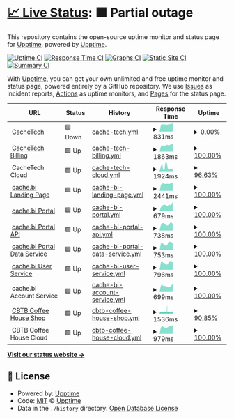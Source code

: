 # [📈 Live Status](https://status.cachetech.com.au): <!--live status--> **🟧 Partial outage**

This repository contains the open-source uptime monitor and status page for [Upptime](https://upptime.js.org), powered by [Upptime](https://github.com/upptime/upptime).

[![Uptime CI](https://github.com/cachetech/service-status/workflows/Uptime%20CI/badge.svg)](https://github.com/cachetech/service-status/actions?query=workflow%3A%22Uptime+CI%22)
[![Response Time CI](https://github.com/cachetech/service-status/workflows/Response%20Time%20CI/badge.svg)](https://github.com/cachetech/service-status/actions?query=workflow%3A%22Response+Time+CI%22)
[![Graphs CI](https://github.com/cachetech/service-status/workflows/Graphs%20CI/badge.svg)](https://github.com/cachetech/service-status/actions?query=workflow%3A%22Graphs+CI%22)
[![Static Site CI](https://github.com/cachetech/service-status/workflows/Static%20Site%20CI/badge.svg)](https://github.com/cachetech/service-status/actions?query=workflow%3A%22Static+Site+CI%22)
[![Summary CI](https://github.com/cachetech/service-status/workflows/Summary%20CI/badge.svg)](https://github.com/cachetech/service-status/actions?query=workflow%3A%22Summary+CI%22)

With [Upptime](https://upptime.js.org), you can get your own unlimited and free uptime monitor and status page, powered entirely by a GitHub repository. We use [Issues](https://github.com/upptime/upptime/issues) as incident reports, [Actions](https://github.com/cachetech/service-status/actions) as uptime monitors, and [Pages](https://status.cachetech.com.au) for the status page.

<!--start: status pages-->
<!-- This summary is generated by Upptime (https://github.com/upptime/upptime) -->
<!-- Do not edit this manually, your changes will be overwritten -->
<!-- prettier-ignore -->
| URL | Status | History | Response Time | Uptime |
| --- | ------ | ------- | ------------- | ------ |
| <img alt="" src="https://icons.duckduckgo.com/ip3/cachetech.com.au.ico" height="13"> [CacheTech](https://cachetech.com.au/) | 🟥 Down | [cache-tech.yml](https://github.com/cachetech/service-status/commits/HEAD/history/cache-tech.yml) | <details><summary><img alt="Response time graph" src="./graphs/cache-tech/response-time-week.png" height="20"> 831ms</summary><br><a href="https://status.cachetech.com.au/history/cache-tech"><img alt="Response time 915" src="https://img.shields.io/endpoint?url=https%3A%2F%2Fraw.githubusercontent.com%2Fcachetech%2Fservice-status%2FHEAD%2Fapi%2Fcache-tech%2Fresponse-time.json"></a><br><a href="https://status.cachetech.com.au/history/cache-tech"><img alt="24-hour response time 927" src="https://img.shields.io/endpoint?url=https%3A%2F%2Fraw.githubusercontent.com%2Fcachetech%2Fservice-status%2FHEAD%2Fapi%2Fcache-tech%2Fresponse-time-day.json"></a><br><a href="https://status.cachetech.com.au/history/cache-tech"><img alt="7-day response time 831" src="https://img.shields.io/endpoint?url=https%3A%2F%2Fraw.githubusercontent.com%2Fcachetech%2Fservice-status%2FHEAD%2Fapi%2Fcache-tech%2Fresponse-time-week.json"></a><br><a href="https://status.cachetech.com.au/history/cache-tech"><img alt="30-day response time 882" src="https://img.shields.io/endpoint?url=https%3A%2F%2Fraw.githubusercontent.com%2Fcachetech%2Fservice-status%2FHEAD%2Fapi%2Fcache-tech%2Fresponse-time-month.json"></a><br><a href="https://status.cachetech.com.au/history/cache-tech"><img alt="1-year response time 908" src="https://img.shields.io/endpoint?url=https%3A%2F%2Fraw.githubusercontent.com%2Fcachetech%2Fservice-status%2FHEAD%2Fapi%2Fcache-tech%2Fresponse-time-year.json"></a></details> | <details><summary><a href="https://status.cachetech.com.au/history/cache-tech">0.00%</a></summary><a href="https://status.cachetech.com.au/history/cache-tech"><img alt="All-time uptime 17.21%" src="https://img.shields.io/endpoint?url=https%3A%2F%2Fraw.githubusercontent.com%2Fcachetech%2Fservice-status%2FHEAD%2Fapi%2Fcache-tech%2Fuptime.json"></a><br><a href="https://status.cachetech.com.au/history/cache-tech"><img alt="24-hour uptime 0.00%" src="https://img.shields.io/endpoint?url=https%3A%2F%2Fraw.githubusercontent.com%2Fcachetech%2Fservice-status%2FHEAD%2Fapi%2Fcache-tech%2Fuptime-day.json"></a><br><a href="https://status.cachetech.com.au/history/cache-tech"><img alt="7-day uptime 0.00%" src="https://img.shields.io/endpoint?url=https%3A%2F%2Fraw.githubusercontent.com%2Fcachetech%2Fservice-status%2FHEAD%2Fapi%2Fcache-tech%2Fuptime-week.json"></a><br><a href="https://status.cachetech.com.au/history/cache-tech"><img alt="30-day uptime 0.00%" src="https://img.shields.io/endpoint?url=https%3A%2F%2Fraw.githubusercontent.com%2Fcachetech%2Fservice-status%2FHEAD%2Fapi%2Fcache-tech%2Fuptime-month.json"></a><br><a href="https://status.cachetech.com.au/history/cache-tech"><img alt="1-year uptime 0.00%" src="https://img.shields.io/endpoint?url=https%3A%2F%2Fraw.githubusercontent.com%2Fcachetech%2Fservice-status%2FHEAD%2Fapi%2Fcache-tech%2Fuptime-year.json"></a></details>
| <img alt="" src="https://icons.duckduckgo.com/ip3/billing.cachetech.com.au.ico" height="13"> [CacheTech Billing](https://billing.cachetech.com.au/) | 🟩 Up | [cache-tech-billing.yml](https://github.com/cachetech/service-status/commits/HEAD/history/cache-tech-billing.yml) | <details><summary><img alt="Response time graph" src="./graphs/cache-tech-billing/response-time-week.png" height="20"> 1863ms</summary><br><a href="https://status.cachetech.com.au/history/cache-tech-billing"><img alt="Response time 2003" src="https://img.shields.io/endpoint?url=https%3A%2F%2Fraw.githubusercontent.com%2Fcachetech%2Fservice-status%2FHEAD%2Fapi%2Fcache-tech-billing%2Fresponse-time.json"></a><br><a href="https://status.cachetech.com.au/history/cache-tech-billing"><img alt="24-hour response time 2295" src="https://img.shields.io/endpoint?url=https%3A%2F%2Fraw.githubusercontent.com%2Fcachetech%2Fservice-status%2FHEAD%2Fapi%2Fcache-tech-billing%2Fresponse-time-day.json"></a><br><a href="https://status.cachetech.com.au/history/cache-tech-billing"><img alt="7-day response time 1863" src="https://img.shields.io/endpoint?url=https%3A%2F%2Fraw.githubusercontent.com%2Fcachetech%2Fservice-status%2FHEAD%2Fapi%2Fcache-tech-billing%2Fresponse-time-week.json"></a><br><a href="https://status.cachetech.com.au/history/cache-tech-billing"><img alt="30-day response time 2065" src="https://img.shields.io/endpoint?url=https%3A%2F%2Fraw.githubusercontent.com%2Fcachetech%2Fservice-status%2FHEAD%2Fapi%2Fcache-tech-billing%2Fresponse-time-month.json"></a><br><a href="https://status.cachetech.com.au/history/cache-tech-billing"><img alt="1-year response time 2030" src="https://img.shields.io/endpoint?url=https%3A%2F%2Fraw.githubusercontent.com%2Fcachetech%2Fservice-status%2FHEAD%2Fapi%2Fcache-tech-billing%2Fresponse-time-year.json"></a></details> | <details><summary><a href="https://status.cachetech.com.au/history/cache-tech-billing">100.00%</a></summary><a href="https://status.cachetech.com.au/history/cache-tech-billing"><img alt="All-time uptime 98.51%" src="https://img.shields.io/endpoint?url=https%3A%2F%2Fraw.githubusercontent.com%2Fcachetech%2Fservice-status%2FHEAD%2Fapi%2Fcache-tech-billing%2Fuptime.json"></a><br><a href="https://status.cachetech.com.au/history/cache-tech-billing"><img alt="24-hour uptime 100.00%" src="https://img.shields.io/endpoint?url=https%3A%2F%2Fraw.githubusercontent.com%2Fcachetech%2Fservice-status%2FHEAD%2Fapi%2Fcache-tech-billing%2Fuptime-day.json"></a><br><a href="https://status.cachetech.com.au/history/cache-tech-billing"><img alt="7-day uptime 100.00%" src="https://img.shields.io/endpoint?url=https%3A%2F%2Fraw.githubusercontent.com%2Fcachetech%2Fservice-status%2FHEAD%2Fapi%2Fcache-tech-billing%2Fuptime-week.json"></a><br><a href="https://status.cachetech.com.au/history/cache-tech-billing"><img alt="30-day uptime 100.00%" src="https://img.shields.io/endpoint?url=https%3A%2F%2Fraw.githubusercontent.com%2Fcachetech%2Fservice-status%2FHEAD%2Fapi%2Fcache-tech-billing%2Fuptime-month.json"></a><br><a href="https://status.cachetech.com.au/history/cache-tech-billing"><img alt="1-year uptime 99.59%" src="https://img.shields.io/endpoint?url=https%3A%2F%2Fraw.githubusercontent.com%2Fcachetech%2Fservice-status%2FHEAD%2Fapi%2Fcache-tech-billing%2Fuptime-year.json"></a></details>
| <img alt="" src="https://icons.duckduckgo.com/ip3/null.ico" height="13"> CacheTech Cloud | 🟩 Up | [cache-tech-cloud.yml](https://github.com/cachetech/service-status/commits/HEAD/history/cache-tech-cloud.yml) | <details><summary><img alt="Response time graph" src="./graphs/cache-tech-cloud/response-time-week.png" height="20"> 1924ms</summary><br><a href="https://status.cachetech.com.au/history/cache-tech-cloud"><img alt="Response time 2122" src="https://img.shields.io/endpoint?url=https%3A%2F%2Fraw.githubusercontent.com%2Fcachetech%2Fservice-status%2FHEAD%2Fapi%2Fcache-tech-cloud%2Fresponse-time.json"></a><br><a href="https://status.cachetech.com.au/history/cache-tech-cloud"><img alt="24-hour response time 1018" src="https://img.shields.io/endpoint?url=https%3A%2F%2Fraw.githubusercontent.com%2Fcachetech%2Fservice-status%2FHEAD%2Fapi%2Fcache-tech-cloud%2Fresponse-time-day.json"></a><br><a href="https://status.cachetech.com.au/history/cache-tech-cloud"><img alt="7-day response time 1924" src="https://img.shields.io/endpoint?url=https%3A%2F%2Fraw.githubusercontent.com%2Fcachetech%2Fservice-status%2FHEAD%2Fapi%2Fcache-tech-cloud%2Fresponse-time-week.json"></a><br><a href="https://status.cachetech.com.au/history/cache-tech-cloud"><img alt="30-day response time 2838" src="https://img.shields.io/endpoint?url=https%3A%2F%2Fraw.githubusercontent.com%2Fcachetech%2Fservice-status%2FHEAD%2Fapi%2Fcache-tech-cloud%2Fresponse-time-month.json"></a><br><a href="https://status.cachetech.com.au/history/cache-tech-cloud"><img alt="1-year response time 2161" src="https://img.shields.io/endpoint?url=https%3A%2F%2Fraw.githubusercontent.com%2Fcachetech%2Fservice-status%2FHEAD%2Fapi%2Fcache-tech-cloud%2Fresponse-time-year.json"></a></details> | <details><summary><a href="https://status.cachetech.com.au/history/cache-tech-cloud">96.63%</a></summary><a href="https://status.cachetech.com.au/history/cache-tech-cloud"><img alt="All-time uptime 99.14%" src="https://img.shields.io/endpoint?url=https%3A%2F%2Fraw.githubusercontent.com%2Fcachetech%2Fservice-status%2FHEAD%2Fapi%2Fcache-tech-cloud%2Fuptime.json"></a><br><a href="https://status.cachetech.com.au/history/cache-tech-cloud"><img alt="24-hour uptime 76.43%" src="https://img.shields.io/endpoint?url=https%3A%2F%2Fraw.githubusercontent.com%2Fcachetech%2Fservice-status%2FHEAD%2Fapi%2Fcache-tech-cloud%2Fuptime-day.json"></a><br><a href="https://status.cachetech.com.au/history/cache-tech-cloud"><img alt="7-day uptime 96.63%" src="https://img.shields.io/endpoint?url=https%3A%2F%2Fraw.githubusercontent.com%2Fcachetech%2Fservice-status%2FHEAD%2Fapi%2Fcache-tech-cloud%2Fuptime-week.json"></a><br><a href="https://status.cachetech.com.au/history/cache-tech-cloud"><img alt="30-day uptime 99.02%" src="https://img.shields.io/endpoint?url=https%3A%2F%2Fraw.githubusercontent.com%2Fcachetech%2Fservice-status%2FHEAD%2Fapi%2Fcache-tech-cloud%2Fuptime-month.json"></a><br><a href="https://status.cachetech.com.au/history/cache-tech-cloud"><img alt="1-year uptime 98.31%" src="https://img.shields.io/endpoint?url=https%3A%2F%2Fraw.githubusercontent.com%2Fcachetech%2Fservice-status%2FHEAD%2Fapi%2Fcache-tech-cloud%2Fuptime-year.json"></a></details>
| <img alt="" src="https://icons.duckduckgo.com/ip3/cache.bi.ico" height="13"> [cache.bi Landing Page](https://cache.bi/) | 🟩 Up | [cache-bi-landing-page.yml](https://github.com/cachetech/service-status/commits/HEAD/history/cache-bi-landing-page.yml) | <details><summary><img alt="Response time graph" src="./graphs/cache-bi-landing-page/response-time-week.png" height="20"> 2441ms</summary><br><a href="https://status.cachetech.com.au/history/cache-bi-landing-page"><img alt="Response time 2709" src="https://img.shields.io/endpoint?url=https%3A%2F%2Fraw.githubusercontent.com%2Fcachetech%2Fservice-status%2FHEAD%2Fapi%2Fcache-bi-landing-page%2Fresponse-time.json"></a><br><a href="https://status.cachetech.com.au/history/cache-bi-landing-page"><img alt="24-hour response time 2741" src="https://img.shields.io/endpoint?url=https%3A%2F%2Fraw.githubusercontent.com%2Fcachetech%2Fservice-status%2FHEAD%2Fapi%2Fcache-bi-landing-page%2Fresponse-time-day.json"></a><br><a href="https://status.cachetech.com.au/history/cache-bi-landing-page"><img alt="7-day response time 2441" src="https://img.shields.io/endpoint?url=https%3A%2F%2Fraw.githubusercontent.com%2Fcachetech%2Fservice-status%2FHEAD%2Fapi%2Fcache-bi-landing-page%2Fresponse-time-week.json"></a><br><a href="https://status.cachetech.com.au/history/cache-bi-landing-page"><img alt="30-day response time 2606" src="https://img.shields.io/endpoint?url=https%3A%2F%2Fraw.githubusercontent.com%2Fcachetech%2Fservice-status%2FHEAD%2Fapi%2Fcache-bi-landing-page%2Fresponse-time-month.json"></a><br><a href="https://status.cachetech.com.au/history/cache-bi-landing-page"><img alt="1-year response time 2714" src="https://img.shields.io/endpoint?url=https%3A%2F%2Fraw.githubusercontent.com%2Fcachetech%2Fservice-status%2FHEAD%2Fapi%2Fcache-bi-landing-page%2Fresponse-time-year.json"></a></details> | <details><summary><a href="https://status.cachetech.com.au/history/cache-bi-landing-page">100.00%</a></summary><a href="https://status.cachetech.com.au/history/cache-bi-landing-page"><img alt="All-time uptime 99.73%" src="https://img.shields.io/endpoint?url=https%3A%2F%2Fraw.githubusercontent.com%2Fcachetech%2Fservice-status%2FHEAD%2Fapi%2Fcache-bi-landing-page%2Fuptime.json"></a><br><a href="https://status.cachetech.com.au/history/cache-bi-landing-page"><img alt="24-hour uptime 100.00%" src="https://img.shields.io/endpoint?url=https%3A%2F%2Fraw.githubusercontent.com%2Fcachetech%2Fservice-status%2FHEAD%2Fapi%2Fcache-bi-landing-page%2Fuptime-day.json"></a><br><a href="https://status.cachetech.com.au/history/cache-bi-landing-page"><img alt="7-day uptime 100.00%" src="https://img.shields.io/endpoint?url=https%3A%2F%2Fraw.githubusercontent.com%2Fcachetech%2Fservice-status%2FHEAD%2Fapi%2Fcache-bi-landing-page%2Fuptime-week.json"></a><br><a href="https://status.cachetech.com.au/history/cache-bi-landing-page"><img alt="30-day uptime 100.00%" src="https://img.shields.io/endpoint?url=https%3A%2F%2Fraw.githubusercontent.com%2Fcachetech%2Fservice-status%2FHEAD%2Fapi%2Fcache-bi-landing-page%2Fuptime-month.json"></a><br><a href="https://status.cachetech.com.au/history/cache-bi-landing-page"><img alt="1-year uptime 99.65%" src="https://img.shields.io/endpoint?url=https%3A%2F%2Fraw.githubusercontent.com%2Fcachetech%2Fservice-status%2FHEAD%2Fapi%2Fcache-bi-landing-page%2Fuptime-year.json"></a></details>
| <img alt="" src="https://icons.duckduckgo.com/ip3/portal.cache.bi.ico" height="13"> [cache.bi Portal](https://portal.cache.bi/) | 🟩 Up | [cache-bi-portal.yml](https://github.com/cachetech/service-status/commits/HEAD/history/cache-bi-portal.yml) | <details><summary><img alt="Response time graph" src="./graphs/cache-bi-portal/response-time-week.png" height="20"> 679ms</summary><br><a href="https://status.cachetech.com.au/history/cache-bi-portal"><img alt="Response time 820" src="https://img.shields.io/endpoint?url=https%3A%2F%2Fraw.githubusercontent.com%2Fcachetech%2Fservice-status%2FHEAD%2Fapi%2Fcache-bi-portal%2Fresponse-time.json"></a><br><a href="https://status.cachetech.com.au/history/cache-bi-portal"><img alt="24-hour response time 986" src="https://img.shields.io/endpoint?url=https%3A%2F%2Fraw.githubusercontent.com%2Fcachetech%2Fservice-status%2FHEAD%2Fapi%2Fcache-bi-portal%2Fresponse-time-day.json"></a><br><a href="https://status.cachetech.com.au/history/cache-bi-portal"><img alt="7-day response time 679" src="https://img.shields.io/endpoint?url=https%3A%2F%2Fraw.githubusercontent.com%2Fcachetech%2Fservice-status%2FHEAD%2Fapi%2Fcache-bi-portal%2Fresponse-time-week.json"></a><br><a href="https://status.cachetech.com.au/history/cache-bi-portal"><img alt="30-day response time 779" src="https://img.shields.io/endpoint?url=https%3A%2F%2Fraw.githubusercontent.com%2Fcachetech%2Fservice-status%2FHEAD%2Fapi%2Fcache-bi-portal%2Fresponse-time-month.json"></a><br><a href="https://status.cachetech.com.au/history/cache-bi-portal"><img alt="1-year response time 816" src="https://img.shields.io/endpoint?url=https%3A%2F%2Fraw.githubusercontent.com%2Fcachetech%2Fservice-status%2FHEAD%2Fapi%2Fcache-bi-portal%2Fresponse-time-year.json"></a></details> | <details><summary><a href="https://status.cachetech.com.au/history/cache-bi-portal">100.00%</a></summary><a href="https://status.cachetech.com.au/history/cache-bi-portal"><img alt="All-time uptime 99.84%" src="https://img.shields.io/endpoint?url=https%3A%2F%2Fraw.githubusercontent.com%2Fcachetech%2Fservice-status%2FHEAD%2Fapi%2Fcache-bi-portal%2Fuptime.json"></a><br><a href="https://status.cachetech.com.au/history/cache-bi-portal"><img alt="24-hour uptime 100.00%" src="https://img.shields.io/endpoint?url=https%3A%2F%2Fraw.githubusercontent.com%2Fcachetech%2Fservice-status%2FHEAD%2Fapi%2Fcache-bi-portal%2Fuptime-day.json"></a><br><a href="https://status.cachetech.com.au/history/cache-bi-portal"><img alt="7-day uptime 100.00%" src="https://img.shields.io/endpoint?url=https%3A%2F%2Fraw.githubusercontent.com%2Fcachetech%2Fservice-status%2FHEAD%2Fapi%2Fcache-bi-portal%2Fuptime-week.json"></a><br><a href="https://status.cachetech.com.au/history/cache-bi-portal"><img alt="30-day uptime 100.00%" src="https://img.shields.io/endpoint?url=https%3A%2F%2Fraw.githubusercontent.com%2Fcachetech%2Fservice-status%2FHEAD%2Fapi%2Fcache-bi-portal%2Fuptime-month.json"></a><br><a href="https://status.cachetech.com.au/history/cache-bi-portal"><img alt="1-year uptime 99.86%" src="https://img.shields.io/endpoint?url=https%3A%2F%2Fraw.githubusercontent.com%2Fcachetech%2Fservice-status%2FHEAD%2Fapi%2Fcache-bi-portal%2Fuptime-year.json"></a></details>
| <img alt="" src="https://icons.duckduckgo.com/ip3/portal.api.cache.bi.ico" height="13"> [cache.bi Portal API](https://portal.api.cache.bi/_health) | 🟩 Up | [cache-bi-portal-api.yml](https://github.com/cachetech/service-status/commits/HEAD/history/cache-bi-portal-api.yml) | <details><summary><img alt="Response time graph" src="./graphs/cache-bi-portal-api/response-time-week.png" height="20"> 738ms</summary><br><a href="https://status.cachetech.com.au/history/cache-bi-portal-api"><img alt="Response time 875" src="https://img.shields.io/endpoint?url=https%3A%2F%2Fraw.githubusercontent.com%2Fcachetech%2Fservice-status%2FHEAD%2Fapi%2Fcache-bi-portal-api%2Fresponse-time.json"></a><br><a href="https://status.cachetech.com.au/history/cache-bi-portal-api"><img alt="24-hour response time 741" src="https://img.shields.io/endpoint?url=https%3A%2F%2Fraw.githubusercontent.com%2Fcachetech%2Fservice-status%2FHEAD%2Fapi%2Fcache-bi-portal-api%2Fresponse-time-day.json"></a><br><a href="https://status.cachetech.com.au/history/cache-bi-portal-api"><img alt="7-day response time 738" src="https://img.shields.io/endpoint?url=https%3A%2F%2Fraw.githubusercontent.com%2Fcachetech%2Fservice-status%2FHEAD%2Fapi%2Fcache-bi-portal-api%2Fresponse-time-week.json"></a><br><a href="https://status.cachetech.com.au/history/cache-bi-portal-api"><img alt="30-day response time 823" src="https://img.shields.io/endpoint?url=https%3A%2F%2Fraw.githubusercontent.com%2Fcachetech%2Fservice-status%2FHEAD%2Fapi%2Fcache-bi-portal-api%2Fresponse-time-month.json"></a><br><a href="https://status.cachetech.com.au/history/cache-bi-portal-api"><img alt="1-year response time 901" src="https://img.shields.io/endpoint?url=https%3A%2F%2Fraw.githubusercontent.com%2Fcachetech%2Fservice-status%2FHEAD%2Fapi%2Fcache-bi-portal-api%2Fresponse-time-year.json"></a></details> | <details><summary><a href="https://status.cachetech.com.au/history/cache-bi-portal-api">100.00%</a></summary><a href="https://status.cachetech.com.au/history/cache-bi-portal-api"><img alt="All-time uptime 99.73%" src="https://img.shields.io/endpoint?url=https%3A%2F%2Fraw.githubusercontent.com%2Fcachetech%2Fservice-status%2FHEAD%2Fapi%2Fcache-bi-portal-api%2Fuptime.json"></a><br><a href="https://status.cachetech.com.au/history/cache-bi-portal-api"><img alt="24-hour uptime 100.00%" src="https://img.shields.io/endpoint?url=https%3A%2F%2Fraw.githubusercontent.com%2Fcachetech%2Fservice-status%2FHEAD%2Fapi%2Fcache-bi-portal-api%2Fuptime-day.json"></a><br><a href="https://status.cachetech.com.au/history/cache-bi-portal-api"><img alt="7-day uptime 100.00%" src="https://img.shields.io/endpoint?url=https%3A%2F%2Fraw.githubusercontent.com%2Fcachetech%2Fservice-status%2FHEAD%2Fapi%2Fcache-bi-portal-api%2Fuptime-week.json"></a><br><a href="https://status.cachetech.com.au/history/cache-bi-portal-api"><img alt="30-day uptime 100.00%" src="https://img.shields.io/endpoint?url=https%3A%2F%2Fraw.githubusercontent.com%2Fcachetech%2Fservice-status%2FHEAD%2Fapi%2Fcache-bi-portal-api%2Fuptime-month.json"></a><br><a href="https://status.cachetech.com.au/history/cache-bi-portal-api"><img alt="1-year uptime 99.66%" src="https://img.shields.io/endpoint?url=https%3A%2F%2Fraw.githubusercontent.com%2Fcachetech%2Fservice-status%2FHEAD%2Fapi%2Fcache-bi-portal-api%2Fuptime-year.json"></a></details>
| <img alt="" src="https://icons.duckduckgo.com/ip3/data.api.cache.bi.ico" height="13"> [cache.bi Portal Data Service](https://data.api.cache.bi/_health) | 🟩 Up | [cache-bi-portal-data-service.yml](https://github.com/cachetech/service-status/commits/HEAD/history/cache-bi-portal-data-service.yml) | <details><summary><img alt="Response time graph" src="./graphs/cache-bi-portal-data-service/response-time-week.png" height="20"> 753ms</summary><br><a href="https://status.cachetech.com.au/history/cache-bi-portal-data-service"><img alt="Response time 762" src="https://img.shields.io/endpoint?url=https%3A%2F%2Fraw.githubusercontent.com%2Fcachetech%2Fservice-status%2FHEAD%2Fapi%2Fcache-bi-portal-data-service%2Fresponse-time.json"></a><br><a href="https://status.cachetech.com.au/history/cache-bi-portal-data-service"><img alt="24-hour response time 816" src="https://img.shields.io/endpoint?url=https%3A%2F%2Fraw.githubusercontent.com%2Fcachetech%2Fservice-status%2FHEAD%2Fapi%2Fcache-bi-portal-data-service%2Fresponse-time-day.json"></a><br><a href="https://status.cachetech.com.au/history/cache-bi-portal-data-service"><img alt="7-day response time 753" src="https://img.shields.io/endpoint?url=https%3A%2F%2Fraw.githubusercontent.com%2Fcachetech%2Fservice-status%2FHEAD%2Fapi%2Fcache-bi-portal-data-service%2Fresponse-time-week.json"></a><br><a href="https://status.cachetech.com.au/history/cache-bi-portal-data-service"><img alt="30-day response time 782" src="https://img.shields.io/endpoint?url=https%3A%2F%2Fraw.githubusercontent.com%2Fcachetech%2Fservice-status%2FHEAD%2Fapi%2Fcache-bi-portal-data-service%2Fresponse-time-month.json"></a><br><a href="https://status.cachetech.com.au/history/cache-bi-portal-data-service"><img alt="1-year response time 765" src="https://img.shields.io/endpoint?url=https%3A%2F%2Fraw.githubusercontent.com%2Fcachetech%2Fservice-status%2FHEAD%2Fapi%2Fcache-bi-portal-data-service%2Fresponse-time-year.json"></a></details> | <details><summary><a href="https://status.cachetech.com.au/history/cache-bi-portal-data-service">100.00%</a></summary><a href="https://status.cachetech.com.au/history/cache-bi-portal-data-service"><img alt="All-time uptime 99.77%" src="https://img.shields.io/endpoint?url=https%3A%2F%2Fraw.githubusercontent.com%2Fcachetech%2Fservice-status%2FHEAD%2Fapi%2Fcache-bi-portal-data-service%2Fuptime.json"></a><br><a href="https://status.cachetech.com.au/history/cache-bi-portal-data-service"><img alt="24-hour uptime 100.00%" src="https://img.shields.io/endpoint?url=https%3A%2F%2Fraw.githubusercontent.com%2Fcachetech%2Fservice-status%2FHEAD%2Fapi%2Fcache-bi-portal-data-service%2Fuptime-day.json"></a><br><a href="https://status.cachetech.com.au/history/cache-bi-portal-data-service"><img alt="7-day uptime 100.00%" src="https://img.shields.io/endpoint?url=https%3A%2F%2Fraw.githubusercontent.com%2Fcachetech%2Fservice-status%2FHEAD%2Fapi%2Fcache-bi-portal-data-service%2Fuptime-week.json"></a><br><a href="https://status.cachetech.com.au/history/cache-bi-portal-data-service"><img alt="30-day uptime 100.00%" src="https://img.shields.io/endpoint?url=https%3A%2F%2Fraw.githubusercontent.com%2Fcachetech%2Fservice-status%2FHEAD%2Fapi%2Fcache-bi-portal-data-service%2Fuptime-month.json"></a><br><a href="https://status.cachetech.com.au/history/cache-bi-portal-data-service"><img alt="1-year uptime 99.71%" src="https://img.shields.io/endpoint?url=https%3A%2F%2Fraw.githubusercontent.com%2Fcachetech%2Fservice-status%2FHEAD%2Fapi%2Fcache-bi-portal-data-service%2Fuptime-year.json"></a></details>
| <img alt="" src="https://icons.duckduckgo.com/ip3/auth.cache.bi.ico" height="13"> [cache.bi User Service](https://auth.cache.bi/) | 🟩 Up | [cache-bi-user-service.yml](https://github.com/cachetech/service-status/commits/HEAD/history/cache-bi-user-service.yml) | <details><summary><img alt="Response time graph" src="./graphs/cache-bi-user-service/response-time-week.png" height="20"> 796ms</summary><br><a href="https://status.cachetech.com.au/history/cache-bi-user-service"><img alt="Response time 773" src="https://img.shields.io/endpoint?url=https%3A%2F%2Fraw.githubusercontent.com%2Fcachetech%2Fservice-status%2FHEAD%2Fapi%2Fcache-bi-user-service%2Fresponse-time.json"></a><br><a href="https://status.cachetech.com.au/history/cache-bi-user-service"><img alt="24-hour response time 830" src="https://img.shields.io/endpoint?url=https%3A%2F%2Fraw.githubusercontent.com%2Fcachetech%2Fservice-status%2FHEAD%2Fapi%2Fcache-bi-user-service%2Fresponse-time-day.json"></a><br><a href="https://status.cachetech.com.au/history/cache-bi-user-service"><img alt="7-day response time 796" src="https://img.shields.io/endpoint?url=https%3A%2F%2Fraw.githubusercontent.com%2Fcachetech%2Fservice-status%2FHEAD%2Fapi%2Fcache-bi-user-service%2Fresponse-time-week.json"></a><br><a href="https://status.cachetech.com.au/history/cache-bi-user-service"><img alt="30-day response time 776" src="https://img.shields.io/endpoint?url=https%3A%2F%2Fraw.githubusercontent.com%2Fcachetech%2Fservice-status%2FHEAD%2Fapi%2Fcache-bi-user-service%2Fresponse-time-month.json"></a><br><a href="https://status.cachetech.com.au/history/cache-bi-user-service"><img alt="1-year response time 777" src="https://img.shields.io/endpoint?url=https%3A%2F%2Fraw.githubusercontent.com%2Fcachetech%2Fservice-status%2FHEAD%2Fapi%2Fcache-bi-user-service%2Fresponse-time-year.json"></a></details> | <details><summary><a href="https://status.cachetech.com.au/history/cache-bi-user-service">100.00%</a></summary><a href="https://status.cachetech.com.au/history/cache-bi-user-service"><img alt="All-time uptime 99.85%" src="https://img.shields.io/endpoint?url=https%3A%2F%2Fraw.githubusercontent.com%2Fcachetech%2Fservice-status%2FHEAD%2Fapi%2Fcache-bi-user-service%2Fuptime.json"></a><br><a href="https://status.cachetech.com.au/history/cache-bi-user-service"><img alt="24-hour uptime 100.00%" src="https://img.shields.io/endpoint?url=https%3A%2F%2Fraw.githubusercontent.com%2Fcachetech%2Fservice-status%2FHEAD%2Fapi%2Fcache-bi-user-service%2Fuptime-day.json"></a><br><a href="https://status.cachetech.com.au/history/cache-bi-user-service"><img alt="7-day uptime 100.00%" src="https://img.shields.io/endpoint?url=https%3A%2F%2Fraw.githubusercontent.com%2Fcachetech%2Fservice-status%2FHEAD%2Fapi%2Fcache-bi-user-service%2Fuptime-week.json"></a><br><a href="https://status.cachetech.com.au/history/cache-bi-user-service"><img alt="30-day uptime 100.00%" src="https://img.shields.io/endpoint?url=https%3A%2F%2Fraw.githubusercontent.com%2Fcachetech%2Fservice-status%2FHEAD%2Fapi%2Fcache-bi-user-service%2Fuptime-month.json"></a><br><a href="https://status.cachetech.com.au/history/cache-bi-user-service"><img alt="1-year uptime 99.88%" src="https://img.shields.io/endpoint?url=https%3A%2F%2Fraw.githubusercontent.com%2Fcachetech%2Fservice-status%2FHEAD%2Fapi%2Fcache-bi-user-service%2Fuptime-year.json"></a></details>
| <img alt="" src="https://icons.duckduckgo.com/ip3/null.ico" height="13"> cache.bi Account Service | 🟩 Up | [cache-bi-account-service.yml](https://github.com/cachetech/service-status/commits/HEAD/history/cache-bi-account-service.yml) | <details><summary><img alt="Response time graph" src="./graphs/cache-bi-account-service/response-time-week.png" height="20"> 699ms</summary><br><a href="https://status.cachetech.com.au/history/cache-bi-account-service"><img alt="Response time 806" src="https://img.shields.io/endpoint?url=https%3A%2F%2Fraw.githubusercontent.com%2Fcachetech%2Fservice-status%2FHEAD%2Fapi%2Fcache-bi-account-service%2Fresponse-time.json"></a><br><a href="https://status.cachetech.com.au/history/cache-bi-account-service"><img alt="24-hour response time 938" src="https://img.shields.io/endpoint?url=https%3A%2F%2Fraw.githubusercontent.com%2Fcachetech%2Fservice-status%2FHEAD%2Fapi%2Fcache-bi-account-service%2Fresponse-time-day.json"></a><br><a href="https://status.cachetech.com.au/history/cache-bi-account-service"><img alt="7-day response time 699" src="https://img.shields.io/endpoint?url=https%3A%2F%2Fraw.githubusercontent.com%2Fcachetech%2Fservice-status%2FHEAD%2Fapi%2Fcache-bi-account-service%2Fresponse-time-week.json"></a><br><a href="https://status.cachetech.com.au/history/cache-bi-account-service"><img alt="30-day response time 746" src="https://img.shields.io/endpoint?url=https%3A%2F%2Fraw.githubusercontent.com%2Fcachetech%2Fservice-status%2FHEAD%2Fapi%2Fcache-bi-account-service%2Fresponse-time-month.json"></a><br><a href="https://status.cachetech.com.au/history/cache-bi-account-service"><img alt="1-year response time 822" src="https://img.shields.io/endpoint?url=https%3A%2F%2Fraw.githubusercontent.com%2Fcachetech%2Fservice-status%2FHEAD%2Fapi%2Fcache-bi-account-service%2Fresponse-time-year.json"></a></details> | <details><summary><a href="https://status.cachetech.com.au/history/cache-bi-account-service">100.00%</a></summary><a href="https://status.cachetech.com.au/history/cache-bi-account-service"><img alt="All-time uptime 98.58%" src="https://img.shields.io/endpoint?url=https%3A%2F%2Fraw.githubusercontent.com%2Fcachetech%2Fservice-status%2FHEAD%2Fapi%2Fcache-bi-account-service%2Fuptime.json"></a><br><a href="https://status.cachetech.com.au/history/cache-bi-account-service"><img alt="24-hour uptime 100.00%" src="https://img.shields.io/endpoint?url=https%3A%2F%2Fraw.githubusercontent.com%2Fcachetech%2Fservice-status%2FHEAD%2Fapi%2Fcache-bi-account-service%2Fuptime-day.json"></a><br><a href="https://status.cachetech.com.au/history/cache-bi-account-service"><img alt="7-day uptime 100.00%" src="https://img.shields.io/endpoint?url=https%3A%2F%2Fraw.githubusercontent.com%2Fcachetech%2Fservice-status%2FHEAD%2Fapi%2Fcache-bi-account-service%2Fuptime-week.json"></a><br><a href="https://status.cachetech.com.au/history/cache-bi-account-service"><img alt="30-day uptime 100.00%" src="https://img.shields.io/endpoint?url=https%3A%2F%2Fraw.githubusercontent.com%2Fcachetech%2Fservice-status%2FHEAD%2Fapi%2Fcache-bi-account-service%2Fuptime-month.json"></a><br><a href="https://status.cachetech.com.au/history/cache-bi-account-service"><img alt="1-year uptime 97.95%" src="https://img.shields.io/endpoint?url=https%3A%2F%2Fraw.githubusercontent.com%2Fcachetech%2Fservice-status%2FHEAD%2Fapi%2Fcache-bi-account-service%2Fuptime-year.json"></a></details>
| <img alt="" src="https://icons.duckduckgo.com/ip3/shop.cbtb.coffee.ico" height="13"> [CBTB Coffee House Shop](https://shop.cbtb.coffee/) | 🟩 Up | [cbtb-coffee-house-shop.yml](https://github.com/cachetech/service-status/commits/HEAD/history/cbtb-coffee-house-shop.yml) | <details><summary><img alt="Response time graph" src="./graphs/cbtb-coffee-house-shop/response-time-week.png" height="20"> 1536ms</summary><br><a href="https://status.cachetech.com.au/history/cbtb-coffee-house-shop"><img alt="Response time 1675" src="https://img.shields.io/endpoint?url=https%3A%2F%2Fraw.githubusercontent.com%2Fcachetech%2Fservice-status%2FHEAD%2Fapi%2Fcbtb-coffee-house-shop%2Fresponse-time.json"></a><br><a href="https://status.cachetech.com.au/history/cbtb-coffee-house-shop"><img alt="24-hour response time 1481" src="https://img.shields.io/endpoint?url=https%3A%2F%2Fraw.githubusercontent.com%2Fcachetech%2Fservice-status%2FHEAD%2Fapi%2Fcbtb-coffee-house-shop%2Fresponse-time-day.json"></a><br><a href="https://status.cachetech.com.au/history/cbtb-coffee-house-shop"><img alt="7-day response time 1536" src="https://img.shields.io/endpoint?url=https%3A%2F%2Fraw.githubusercontent.com%2Fcachetech%2Fservice-status%2FHEAD%2Fapi%2Fcbtb-coffee-house-shop%2Fresponse-time-week.json"></a><br><a href="https://status.cachetech.com.au/history/cbtb-coffee-house-shop"><img alt="30-day response time 1476" src="https://img.shields.io/endpoint?url=https%3A%2F%2Fraw.githubusercontent.com%2Fcachetech%2Fservice-status%2FHEAD%2Fapi%2Fcbtb-coffee-house-shop%2Fresponse-time-month.json"></a><br><a href="https://status.cachetech.com.au/history/cbtb-coffee-house-shop"><img alt="1-year response time 1666" src="https://img.shields.io/endpoint?url=https%3A%2F%2Fraw.githubusercontent.com%2Fcachetech%2Fservice-status%2FHEAD%2Fapi%2Fcbtb-coffee-house-shop%2Fresponse-time-year.json"></a></details> | <details><summary><a href="https://status.cachetech.com.au/history/cbtb-coffee-house-shop">90.85%</a></summary><a href="https://status.cachetech.com.au/history/cbtb-coffee-house-shop"><img alt="All-time uptime 99.76%" src="https://img.shields.io/endpoint?url=https%3A%2F%2Fraw.githubusercontent.com%2Fcachetech%2Fservice-status%2FHEAD%2Fapi%2Fcbtb-coffee-house-shop%2Fuptime.json"></a><br><a href="https://status.cachetech.com.au/history/cbtb-coffee-house-shop"><img alt="24-hour uptime 82.94%" src="https://img.shields.io/endpoint?url=https%3A%2F%2Fraw.githubusercontent.com%2Fcachetech%2Fservice-status%2FHEAD%2Fapi%2Fcbtb-coffee-house-shop%2Fuptime-day.json"></a><br><a href="https://status.cachetech.com.au/history/cbtb-coffee-house-shop"><img alt="7-day uptime 90.85%" src="https://img.shields.io/endpoint?url=https%3A%2F%2Fraw.githubusercontent.com%2Fcachetech%2Fservice-status%2FHEAD%2Fapi%2Fcbtb-coffee-house-shop%2Fuptime-week.json"></a><br><a href="https://status.cachetech.com.au/history/cbtb-coffee-house-shop"><img alt="30-day uptime 93.71%" src="https://img.shields.io/endpoint?url=https%3A%2F%2Fraw.githubusercontent.com%2Fcachetech%2Fservice-status%2FHEAD%2Fapi%2Fcbtb-coffee-house-shop%2Fuptime-month.json"></a><br><a href="https://status.cachetech.com.au/history/cbtb-coffee-house-shop"><img alt="1-year uptime 99.48%" src="https://img.shields.io/endpoint?url=https%3A%2F%2Fraw.githubusercontent.com%2Fcachetech%2Fservice-status%2FHEAD%2Fapi%2Fcbtb-coffee-house-shop%2Fuptime-year.json"></a></details>
| <img alt="" src="https://icons.duckduckgo.com/ip3/null.ico" height="13"> CBTB Coffee House Cloud | 🟩 Up | [cbtb-coffee-house-cloud.yml](https://github.com/cachetech/service-status/commits/HEAD/history/cbtb-coffee-house-cloud.yml) | <details><summary><img alt="Response time graph" src="./graphs/cbtb-coffee-house-cloud/response-time-week.png" height="20"> 979ms</summary><br><a href="https://status.cachetech.com.au/history/cbtb-coffee-house-cloud"><img alt="Response time 998" src="https://img.shields.io/endpoint?url=https%3A%2F%2Fraw.githubusercontent.com%2Fcachetech%2Fservice-status%2FHEAD%2Fapi%2Fcbtb-coffee-house-cloud%2Fresponse-time.json"></a><br><a href="https://status.cachetech.com.au/history/cbtb-coffee-house-cloud"><img alt="24-hour response time 1139" src="https://img.shields.io/endpoint?url=https%3A%2F%2Fraw.githubusercontent.com%2Fcachetech%2Fservice-status%2FHEAD%2Fapi%2Fcbtb-coffee-house-cloud%2Fresponse-time-day.json"></a><br><a href="https://status.cachetech.com.au/history/cbtb-coffee-house-cloud"><img alt="7-day response time 979" src="https://img.shields.io/endpoint?url=https%3A%2F%2Fraw.githubusercontent.com%2Fcachetech%2Fservice-status%2FHEAD%2Fapi%2Fcbtb-coffee-house-cloud%2Fresponse-time-week.json"></a><br><a href="https://status.cachetech.com.au/history/cbtb-coffee-house-cloud"><img alt="30-day response time 1061" src="https://img.shields.io/endpoint?url=https%3A%2F%2Fraw.githubusercontent.com%2Fcachetech%2Fservice-status%2FHEAD%2Fapi%2Fcbtb-coffee-house-cloud%2Fresponse-time-month.json"></a><br><a href="https://status.cachetech.com.au/history/cbtb-coffee-house-cloud"><img alt="1-year response time 1009" src="https://img.shields.io/endpoint?url=https%3A%2F%2Fraw.githubusercontent.com%2Fcachetech%2Fservice-status%2FHEAD%2Fapi%2Fcbtb-coffee-house-cloud%2Fresponse-time-year.json"></a></details> | <details><summary><a href="https://status.cachetech.com.au/history/cbtb-coffee-house-cloud">100.00%</a></summary><a href="https://status.cachetech.com.au/history/cbtb-coffee-house-cloud"><img alt="All-time uptime 99.82%" src="https://img.shields.io/endpoint?url=https%3A%2F%2Fraw.githubusercontent.com%2Fcachetech%2Fservice-status%2FHEAD%2Fapi%2Fcbtb-coffee-house-cloud%2Fuptime.json"></a><br><a href="https://status.cachetech.com.au/history/cbtb-coffee-house-cloud"><img alt="24-hour uptime 100.00%" src="https://img.shields.io/endpoint?url=https%3A%2F%2Fraw.githubusercontent.com%2Fcachetech%2Fservice-status%2FHEAD%2Fapi%2Fcbtb-coffee-house-cloud%2Fuptime-day.json"></a><br><a href="https://status.cachetech.com.au/history/cbtb-coffee-house-cloud"><img alt="7-day uptime 100.00%" src="https://img.shields.io/endpoint?url=https%3A%2F%2Fraw.githubusercontent.com%2Fcachetech%2Fservice-status%2FHEAD%2Fapi%2Fcbtb-coffee-house-cloud%2Fuptime-week.json"></a><br><a href="https://status.cachetech.com.au/history/cbtb-coffee-house-cloud"><img alt="30-day uptime 100.00%" src="https://img.shields.io/endpoint?url=https%3A%2F%2Fraw.githubusercontent.com%2Fcachetech%2Fservice-status%2FHEAD%2Fapi%2Fcbtb-coffee-house-cloud%2Fuptime-month.json"></a><br><a href="https://status.cachetech.com.au/history/cbtb-coffee-house-cloud"><img alt="1-year uptime 99.92%" src="https://img.shields.io/endpoint?url=https%3A%2F%2Fraw.githubusercontent.com%2Fcachetech%2Fservice-status%2FHEAD%2Fapi%2Fcbtb-coffee-house-cloud%2Fuptime-year.json"></a></details>

<!--end: status pages-->

[**Visit our status website →**](https://status.cachetech.com.au)

## 📄 License

- Powered by: [Upptime](https://github.com/upptime/upptime)
- Code: [MIT](./LICENSE) © [Upptime](https://upptime.js.org)
- Data in the `./history` directory: [Open Database License](https://opendatacommons.org/licenses/odbl/1-0/)
